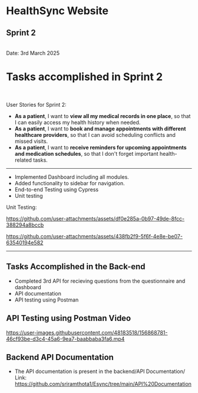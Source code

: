 <h1>HealthSync Website</h1>
<h2>Sprint 2</h2> <br>
Date: 3rd March 2025

<br>
<h1>Tasks accomplished in Sprint 2</h1>
<br>

User Stories for Sprint 2:
- **As a patient**, I want to **view all my medical records in one place**, so that I can easily access my health history when needed.  
- **As a patient**, I want to **book and manage appointments with different healthcare providers**, so that I can avoid scheduling conflicts and missed visits.  
- **As a patient**, I want to **receive reminders for upcoming appointments and medication schedules**, so that I don't forget important health-related tasks.  

<hr>

- Implemented Dashboard including all modules.
- Added functionality to sidebar for navigation.
- End-to-end Testing using Cypress
- Unit testing
 
 Unit Testing:


https://github.com/user-attachments/assets/df0e285a-0b97-49de-8fcc-388294a8bccb


https://github.com/user-attachments/assets/438fb2f9-5f6f-4e8e-be07-63540194e582




<hr>
<h2>Tasks Accomplished in the Back-end</h2>

 - Completed 3rd API for recieving questions from the questionnaire and dashboard
 - API documentation
 - API testing using Postman 


<h2> API Testing using Postman Video </h2>


https://user-images.githubusercontent.com/48183518/156868781-46cf93be-d3c4-45a6-9ea7-baabbaba3fa6.mp4


<h2>Backend API Documentation</h2>

 - The API documentation is present in the backend/API Documentation/ 
   Link: https://github.com/sriramthota1/Esync/tree/main/API%20Documentation
